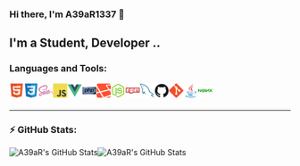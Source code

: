 ### Hi there, I'm A39aR1337 👋

## I'm a Student, Developer ..


### Languages and Tools:

<img align="left" alt="HTML5" width="26px" src="https://raw.githubusercontent.com/devicons/devicon/master/icons/html5/html5-original.svg" />
<img align="left" alt="CSS3" width="26px" src="https://raw.githubusercontent.com/devicons/devicon/master/icons/css3/css3-original.svg" />
<img align="left" alt="SASS" width="26px" src="https://raw.githubusercontent.com/devicons/devicon/master/icons/sass/sass-original.svg" />
<img align="left" alt="JAVASCRIPT" width="26px" src="https://raw.githubusercontent.com/devicons/devicon/master/icons/javascript/javascript-original.svg" />
<img align="left" alt="VUEJS" width="26px" src="https://raw.githubusercontent.com/devicons/devicon/master/icons/vuejs/vuejs-original.svg" />
<img align="left" alt="PHP" width="26px" src="https://raw.githubusercontent.com/devicons/devicon/master/icons/php/php-original.svg" />
<img align="left" alt="LARAVEL" width="26px" src="https://raw.githubusercontent.com/devicons/devicon/master/icons/laravel/laravel-plain.svg" />
<img align="left" alt="NODEJS" width="26px" src="https://raw.githubusercontent.com/devicons/devicon/master/icons/nodejs/nodejs-original.svg" />
<img align="left" alt="NPM" width="26px" src="https://raw.githubusercontent.com/devicons/devicon/master/icons/npm/npm-original-wordmark.svg" />
<img align="left" alt="MYSQL" width="26px" src="https://raw.githubusercontent.com/devicons/devicon/master/icons/mysql/mysql-original.svg" />
<img align="left" alt="GITHUB" width="26px" src="https://raw.githubusercontent.com/devicons/devicon/master/icons/github/github-original.svg" />
<img align="left" alt="GIT" width="26px" src="https://raw.githubusercontent.com/devicons/devicon/master/icons/git/git-original.svg" />
<img align="left" alt="JAVA" width="26px" src="https://raw.githubusercontent.com/devicons/devicon/master/icons/java/java-original.svg" />
<img align="left" alt="NGINX" width="26px" src="https://raw.githubusercontent.com/devicons/devicon/master/icons/nginx/nginx-original.svg" />
<br />
<br />

---

### :zap: GitHub Stats:
<img align="left" alt="A39aR's GitHub Stats" src="https://github-readme-stats-cyan-nine.vercel.app/api/top-langs?username=iw9&show_icons=true&hide_border=false&count_private=true&theme=tokyonight" />
<img align="left" alt="A39aR's GitHub Stats" src="https://github-readme-stats-cyan-nine.vercel.app/api?username=iw9&show_icons=true&hide_border=false&count_private=true&theme=tokyonight" />
